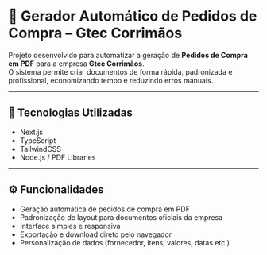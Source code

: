 # 📄 Gerador Automático de Pedidos de Compra – Gtec Corrimãos  

Projeto desenvolvido para automatizar a geração de **Pedidos de Compra em PDF** para a empresa **Gtec Corrimãos**.  
O sistema permite criar documentos de forma rápida, padronizada e profissional, economizando tempo e reduzindo erros manuais.  

---

## 🚀 Tecnologias Utilizadas  
- Next.js  
- TypeScript  
- TailwindCSS  
- Node.js / PDF Libraries  

---

## ⚙️ Funcionalidades  
- Geração automática de pedidos de compra em PDF  
- Padronização de layout para documentos oficiais da empresa  
- Interface simples e responsiva  
- Exportação e download direto pelo navegador  
- Personalização de dados (fornecedor, itens, valores, datas etc.)  

